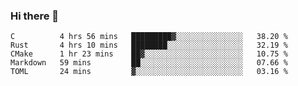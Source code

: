### Hi there 👋

<!--
**WShiBin/WShiBin** is a ✨ _special_ ✨ repository because its `README.md` (this file) appears on your GitHub profile.

Here are some ideas to get you started:

- 🔭 I’m currently working on ...
- 🌱 I’m currently learning ...
- 👯 I’m looking to collaborate on ...
- 🤔 I’m looking for help with ...
- 💬 Ask me about ...
- 📫 How to reach me: ...
- 😄 Pronouns: ...
- ⚡ Fun fact: ...
-->

<!--START_SECTION:waka-->
```text
C          4 hrs 56 mins   █████████▓░░░░░░░░░░░░░░░   38.20 % 
Rust       4 hrs 10 mins   ████████░░░░░░░░░░░░░░░░░   32.19 % 
CMake      1 hr 23 mins    ██▓░░░░░░░░░░░░░░░░░░░░░░   10.75 % 
Markdown   59 mins         ██░░░░░░░░░░░░░░░░░░░░░░░   07.66 % 
TOML       24 mins         ▓░░░░░░░░░░░░░░░░░░░░░░░░   03.16 % 
```
<!--END_SECTION:waka-->
